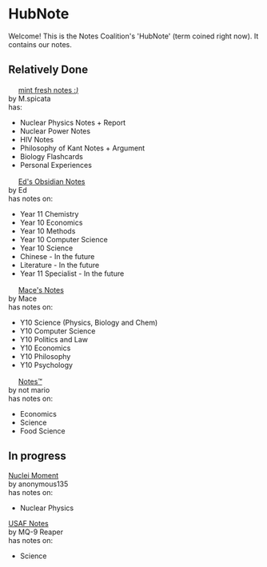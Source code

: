 # HubNote

Welcome! This is the Notes Coalition's 'HubNote' (term coined right now). It contains our notes.

## Relatively Done

<img src="https://spicata.github.io/mint-fresh-notes/logo.png" width="16px"> [mint fresh notes :*)*](https://spicata.github.io/mint-fresh-notes/)  
by M.spicata  
has:  
- Nuclear Physics Notes + Report
- Nuclear Power Notes
- HIV Notes
- Philosophy of Kant Notes + Argument
- Biology Flashcards
- Personal Experiences

<img src="https://eddietheed.github.io/obsidiannotes-v.2/icon.png" width="16px"> [Ed's Obsidian Notes](https://eddietheed.github.io/obsidiannotes-v.2/)  
by Ed  
has notes on:  
- Year 11 Chemistry
- Year 10 Economics
- Year 10 Methods
- Year 10 Computer Science
- Year 10 Science
- Chinese - In the future
- Literature - In the future
- Year 11 Specialist - In the future

<img src="https://macesnotes.netlify.app/favicon-32x32.png" width="16px"> [Mace's Notes](https://macesnotes.netlify.app/)  
by Mace  
has notes on:
- Y10 Science (Physics, Biology and Chem)
- Y10 Computer Science
- Y10 Politics and Law
- Y10 Economics
- Y10 Philosophy
- Y10 Psychology

<img src="https://notes.notmario.net/Images/favicon.png" width="16px"> [Notes™](https://notes.notmario.net/)  
by not mario  
has notes on:  
- Economics
- Science
- Food Science

## In progress

[Nuclei Moment](https://pale-ladybug-133.notion.site/Nuclei-moment-2c89b8b95cc74fd6bab60300753d48e8)  
by anonymous135  
has notes on:
- Nuclear Physics

[USAF Notes](https://mq9-reaper.netlify.app/)  
by MQ-9 Reaper  
has notes on:
- Science

